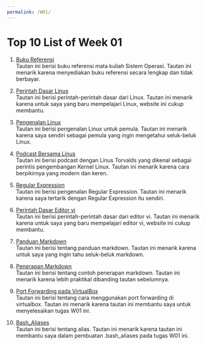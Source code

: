 ```yaml
---
permalink: /W01/
---
```


# Top 10 List of Week 01

1. [Buku Referensi](https://www.os-book.com/OS10/)<br>
Tautan ini berisi buku referensi mata kuliah Sistem Operasi. Tautan ini menarik karena menyediakan buku referensi secara lengkap dan tidak berbayar.

2. [Perintah Dasar Linux](https://linoxide.com/linux-command/essential-linux-basic-commands/)<br>
Tautan ini berisi perintah-perintah dasar dari Linux. Tautan ini menarik karena untuk saya yang baru mempelajari Linux, website ini cukup membantu.

3. [Pengenalan Linux](https://www.youtube.com/watch?v=IVquJh3DXUA&feature=youtu.be&ab_channel=sakitech)<br>
Tautan ini berisi pengenalan Linux untuk pemula. Tautan ini menarik karena saya sendiri sebagai pemula yang ingin mengetahui seluk-beluk Linux.

4. [Podcast Bersama Linus](https://www.youtube.com/watch?v=o8NPllzkFhE&ab_channel=TED)<br>
Tautan ini berisi podcast dengan Linus Torvalds yang dikenal sebagai perintis pengembangan Kernel Linux. Tautan ini menarik karena cara berpikirnya yang modern dan keren.

5. [Regular Expression](https://regexone.com/)<br>
Tautan ini berisi pengenalan Regular Expression. Tautan ini menarik karena saya tertarik dengan Regular Expression itu sendiri.

6. [Perintah Dasar Editor vi](https://www.thegeekdiary.com/basic-vi-commands-cheat-sheet/)<br>
Tautan ini berisi perintah-perintah dasar dari editor vi. Tautan ini menarik karena untuk saya yang baru mempelajari editor vi, website ini cukup membantu.

7. [Panduan Markdown](https://www.markdownguide.org/)<br>
Tautan ini berisi tentang panduan markdown. Tautan ini menarik karena untuk saya yang ingin tahu seluk-beluk markdown.

8. [Penerapan Markdown](https://github.com/adam-p/markdown-here/wiki/Markdown-Cheatsheet)<br>
Tautan ini berisi tentang contoh penerapan markdown. Tautan ini menarik karena lebih praktikal dibanding tautan sebelumnya.

9. [Port Forwarding pada VirtualBox](https://www.techrepublic.com/article/how-to-use-port-forwarding-in-virtualbox/)<br>
Tautan ini berisi tentang cara menggunakan port forwarding di virtualbox. Tautan ini menarik karena tautan ini membantu saya untuk menyelesaikan tugas W01 ini.

10. [Bash_Aliases](https://www.shell-tips.com/bash/alias/)<br>
Tautan ini berisi tentang alias. Tautan ini menarik karena tautan ini membantu saya dalam pembuatan .bash_aliases pada tugas W01 ini.